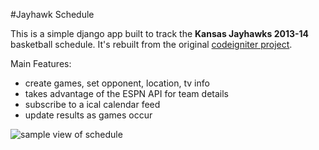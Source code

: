 #Jayhawk Schedule

This is a simple django app built to track the __Kansas Jayhawks 2013-14__ basketball schedule. It's rebuilt from the original [codeigniter project](https://github.com/jesseoverright/jayhawk-schedule/).

Main Features:

- create games, set opponent, location, tv info
- takes advantage of the ESPN API for team details
- subscribe to a ical calendar feed
- update results as games occur

![sample view of schedule](https://raw.github.com/jesseoverright/django-jayhawk-schedule/master/jayhawkschedule/static/images/schedule-sample.png)
